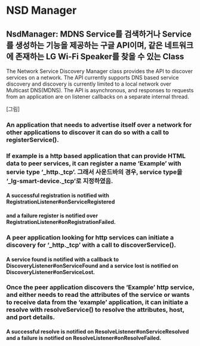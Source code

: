 # NSD Manager

## NsdManager: MDNS Service를 검색하거나 Service를 생성하는 기능을 제공하는 구글 API이며, 같은 네트워크에 존재하는 LG Wi-Fi Speaker를 찾을 수 있는 Class
The Network Service Discovery Manager class provides the API to discover services on a network. The API currently supports DNS based service discovery and discovery is currently limited to a local network over Multicast DNS(MDNS).
The API is asynchronous, and responses to requests from an application are on listener callbacks on a separate internal thread.

[그림]

### An application that needs to advertise itself over a network for other applications to discover it can do so with a call to registerService().
### If example is a http based application that can provide HTML data to peer services, it can register a name ‘Example’ with servie type ‘_http._tcp’. 그래서 사운드바의 경우, service type을 ‘_lg-smart-device._tcp’로 지정하였음.

#### A successful registration is notified with RegistrationListener#onServiceRegistered 
#### and a failure register is notified over RegistrationListener#onRegistrationFailed.

### A peer application looking for http services can initiate a discovery for ‘_http._tcp’ with a call to discoverService(). 

#### A service found is notified with a callback to DiscoveryListener#onServiceFound and a service lost is notified on DiscoveryListener#onServiceLost.

### Once the peer application discovers the ‘Example’ http service, and either needs to read the attributes of the service or wants to receive data from the ‘example’ application, it can initiate a resolve with resolveService() to resolve the attributes, host, and port details.

#### A successful resolve is notified on ResolveListener#onServiceResolved and a failure is notified on ResolveListener#onResolveFailed. 
